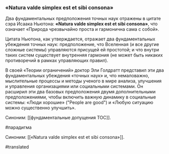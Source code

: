 ### «Natura valde simplex est et sibi consona»

Два фундаментальных предположения точных наук отражены в цитате сэра Исаака Ньютона: **«Natura valde simplex est et sibi consona»**, что означает «Природа чрезвычайно проста и гармонична сама с собой».

Цитата Ньютона, как утверждается, отражает два фундаментальных убеждения точных наук: предположение, что Вселенная (и все другие сложные системы) управляются присущей ей простотой; и что внутри таких систем существует внутренняя гармония (не может быть никаких противоречий в рамках управляющих правил).

В своей «Теории ограничений» доктор Эли Голдратт представил эти два фундаментальных убеждения «точных наук» и, что немаловажно, мыслительные процессы и методы ученого в мире анализа, улучшения и управления организациями или социальными системами. Он расширил эти два базовых предположения двумя дополнительными предположениями, чтобы включить важную динамику в социальные системы: «Люди хорошие» ("People are good\") и «Любую ситуацию можно существенно улучшить».

Синоним: [[фундаментальные допущения ТОС]].

#парадигма

Синоним: [[«Natura valde simplex est et sibi consona»]].

#translated
